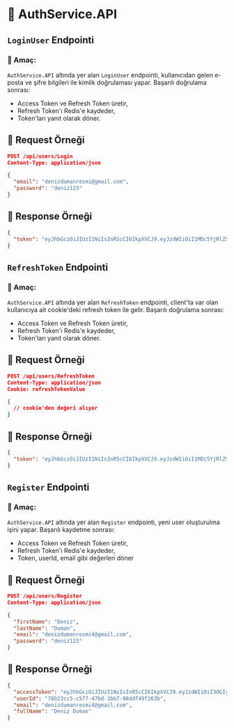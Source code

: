 # 🔐 AuthService.API

## `LoginUser` Endpointi

### 📌 Amaç:

`AuthService.API` altında yer alan `LoginUser` endpointi, kullanıcıdan gelen e-posta ve şifre bilgileri ile kimlik doğrulaması yapar. Başarılı doğrulama sonrası:

- Access Token ve Refresh Token üretir,
- Refresh Token'ı Redis'e kaydeder,
- Token'ları yanıt olarak döner.

## 📆 Request Örneği

```json
POST /api/users/Login
Content-Type: application/json

{
  "email": "denizdumanresmi@gmail.com",
  "password": "deniz123"
}
```

## 📆 Response Örneği

```json
{
  "token": "eyJhbGciOiJIUzI1NiIsInR5cCI6IkpXVCJ9.eyJzdWIiOiI1MDc5YjRlZS1lYzNmLTQ3NzEtNDg1ZS0wOGRkZTBmZjQyNzgiLCJlbWFpbCI6ImRlbml6ZHVtYW5yZXNtaUBnbWFpbC5jb20iLCJodHRwOi8vc2NoZW1hcy5taWNyb3NvZnQuY29tL3dzLzIwMDgvMDYvaWRlbnRpdHkvY2xhaW1zL3JvbGUiOiJDdXN0b21lciIsImp0aSI6IjY4ZmU3YzU3LWFkNjgtNDhkOC04OWRkLTBlMGYwNmUzYWE1OCIsIm5iZiI6MTc1NzUzODkyMywiZXhwIjoxNzU3NTQyNTIzLCJpc3MiOiJBdXRoU2VydmljZSIsImF1ZCI6IkVUcmFkZUFwcCJ9.TaQeF_x1le3uBkEVc9pYUOCGa9YaqqBmkcdNzE4NuI0"
}
```

## `RefreshToken` Endpointi

### 📌 Amaç:

`AuthService.API` altında yer alan `RefreshToken` endpointi, client'ta var olan kullanıcıya ait cookie'deki refresh token ile gelir. Başarılı doğrulama sonrası:

- Access Token ve Refresh Token üretir,
- Refresh Token'ı Redis'e kaydeder,
- Token'ları yanıt olarak döner.

## 📆 Request Örneği

```json
POST /api/users/RefreshToken
Content-Type: application/json
Cookie: refreshTokenValue

{
  // cookie'den değeri alıyor
}
```

## 📆 Response Örneği

```json
{
  "token": "eyJhbGciOiJIUzI1NiIsInR5cCI6IkpXVCJ9.eyJzdWIiOiI1MDc5YjRlZS1lYzNmLTQ3NzEtNDg1ZS0wOGRkZTBmZjQyNzgiLCJlbWFpbCI6ImRlbml6ZHVtYW5yZXNtaUBnbWFpbC5jb20iLCJodHRwOi8vc2NoZW1hcy5taWNyb3NvZnQuY29tL3dzLzIwMDgvMDYvaWRlbnRpdHkvY2xhaW1zL3JvbGUiOiJDdXN0b21lciIsImp0aSI6IjY4ZmU3YzU3LWFkNjgtNDhkOC04OWRkLTBlMGYwNmUzYWE1OCIsIm5iZiI6MTc1NzUzODkyMywiZXhwIjoxNzU3NTQyNTIzLCJpc3MiOiJBdXRoU2VydmljZSIsImF1ZCI6IkVUcmFkZUFwcCJ9.TaQeF_x1le3uBkEVc9pYUOCGa9YaqqBmkcdNzE4NuI0"
}
```

## `Register` Endpointi

### 📌 Amaç:

`AuthService.API` altında yer alan `Register` endpointi, yeni user oluşturulma işini yapar. Başarılı kaydetme sonrası:

- Access Token ve Refresh Token üretir,
- Refresh Token'ı Redis'e kaydeder,
- Token, userId, email gibi değerleri döner

## 📆 Request Örneği

```json
POST /api/users/Register
Content-Type: application/json

{
  "firstName": "Deniz",
  "lastName": "Duman",
  "email": "denizdumanresmi4@gmail.com",
  "password": "deniz123"
}
```

## 📆 Response Örneği

```json
{
  "accessToken": "eyJhbGciOiJIUzI1NiIsInR5cCI6IkpXVCJ9.eyJzdWIiOiI3OGIyM2NjNS1jNTc3LTQ3YmQtMWJiNy0wOGRkZjQ5ZjI2M2IiLCJlbWFpbCI6ImRlbml6ZHVtYW5yZXNtaTRAZ21haWwuY29tIiwiaHR0cDovL3NjaGVtYXMubWljcm9zb2Z0LmNvbS93cy8yMDA4LzA2L2lkZW50aXR5L2NsYWltcy9yb2xlIjoiQ3VzdG9tZXIiLCJqdGkiOiJkMDkxOTZkMC0wZmM0LTQxNGMtYTJlZi0xMWQyMDdkYzA1NDQiLCJuYmYiOjE3NTc5NzE4NTMsImV4cCI6MTc1Nzk3NTQ1MywiaXNzIjoiQXV0aFNlcnZpY2UiLCJhdWQiOiJFVHJhZGVBcHAifQ.OFmkJZaoW6iokq2NxmESIYIBngE98ZnnQxqrtSHaV8Y",
  "userId": "78b23cc5-c577-47bd-1bb7-08ddf49f263b",
  "email": "denizdumanresmi4@gmail.com",
  "fullName": "Deniz Duman"
}
```
